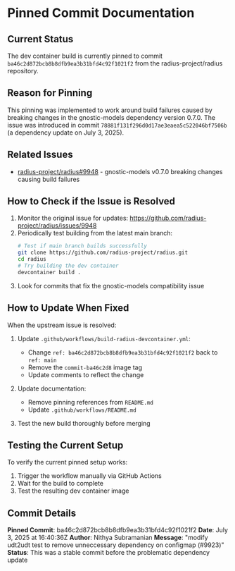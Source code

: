 # Pinned Commit Documentation

## Current Status
The dev container build is currently pinned to commit `ba46c2d872bcb8b8dfb9ea3b31bfd4c92f1021f2` from the radius-project/radius repository.

## Reason for Pinning
This pinning was implemented to work around build failures caused by breaking changes in the gnostic-models dependency version 0.7.0. The issue was introduced in commit `78881f131f296d0d17ae3eaea5c522046bf7506b` (a dependency update on July 3, 2025).

## Related Issues
- [radius-project/radius#9948](https://github.com/radius-project/radius/issues/9948) - gnostic-models v0.7.0 breaking changes causing build failures

## How to Check if the Issue is Resolved

1. Monitor the original issue for updates: https://github.com/radius-project/radius/issues/9948
2. Periodically test building from the latest main branch:
   ```bash
   # Test if main branch builds successfully
   git clone https://github.com/radius-project/radius.git
   cd radius
   # Try building the dev container
   devcontainer build .
   ```
3. Look for commits that fix the gnostic-models compatibility issue

## How to Update When Fixed

When the upstream issue is resolved:

1. Update `.github/workflows/build-radius-devcontainer.yml`:
   - Change `ref: ba46c2d872bcb8b8dfb9ea3b31bfd4c92f1021f2` back to `ref: main`
   - Remove the `commit-ba46c2d8` image tag
   - Update comments to reflect the change

2. Update documentation:
   - Remove pinning references from `README.md`
   - Update `.github/workflows/README.md`

3. Test the new build thoroughly before merging

## Testing the Current Setup

To verify the current pinned setup works:
1. Trigger the workflow manually via GitHub Actions
2. Wait for the build to complete
3. Test the resulting dev container image

## Commit Details

**Pinned Commit**: ba46c2d872bcb8b8dfb9ea3b31bfd4c92f1021f2
**Date**: July 3, 2025 at 16:40:36Z
**Author**: Nithya Subramanian
**Message**: "modify udt2udt test to remove unneccessary dependency on configmap (#9923)"
**Status**: This was a stable commit before the problematic dependency update